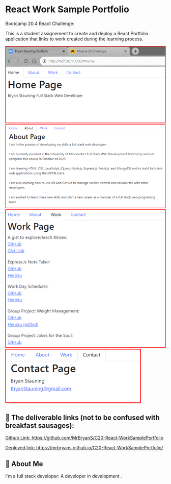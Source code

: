 # React Work Sample Portfolio

Bootcamp 20.4 React Challenge:

This is a student assignement to create and deploy a React Portfolio application that links to work created during the learning process.

![Alt text](image.png)
![Alt text](image-1.png)
![Alt text](image-2.png)
![Alt text](image-3.png)

## 🔗 The deliverable links (not to be confused with breakfast sausages):

[Github Link: https://github.com/MrBryanS/C20-React-WorkSamplePortfolio ](https://github.com/MrBryanS/C20-React-WorkSamplePortfolio)

[Deployed link: https://mrbryans.github.io/C20-React-WorkSamplePortfolio/
](https://mrbryans.github.io/C20-React-WorkSamplePortfolio/)

## 🚀 About Me

I'm a full stack developer: A developer in development
.
